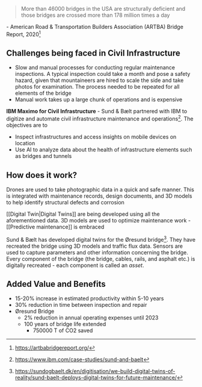 > More than 46000 bridges in the USA are structurally deficient and those bridges are crossed more than 178 million times a day

\- American Road & Transportation Builders Association (ARTBA) Bridge Report, 2020[^1]

## Challenges being faced in Civil Infrastructure
- Slow and manual processes for conducting regular maintenance inspections. A typical inspection could take a month and pose a safety hazard, given that mountaineers are hired to scale the side and take photos for examination. The process needed to be repeated for all elements of the bridge
- Manual work takes up a large chunk of operations and is expensive 

**IBM Maximo for Civil Infrastructure** - Sund & Bælt partnered with IBM to digitize and automate civil infrastructure maintenance and operations[^3]. The objectives are to
- Inspect infrastructures and access insights on mobile devices on location
- Use AI to analyze data about the health of infrastructure elements such as bridges and tunnels

## How does it work?
Drones are used to take photographic data in a quick and safe manner. This is integrated with maintenance records, design documents, and 3D models to help identify structural defects and corrosion

[[Digital Twin|Digital Twins]] are being developed using all the aforementioned data. 3D models are used to optimize maintenance work - [[Predictive maintenance]] is embraced

Sund & Bælt has developed digital twins for the Øresund bridge[^2]. They have recreated the bridge using 3D models and traffic flux data. Sensors are used to capture parameters and other information concerning the bridge. Every component of the bridge (the bridge, cables, rails, and asphalt etc.) is digitally recreated - each component is called an *asset*. 

## Added Value and Benefits
- 15-20% increase in estimated productivity within 5-10 years
- 30% reduction in time between inspection and repair
- Øresund Bridge
	- 2% reduction in annual operating expenses until 2023
	- 100 years of bridge life extended
		- 750000 T of CO2 saved

[^1]: https://artbabridgereport.org/
[^2]: https://sundogbaelt.dk/en/digitisation/we-build-digital-twins-of-reality/sund-baelt-deploys-digital-twins-for-future-maintenance/
[^3]: https://www.ibm.com/case-studies/sund-and-baelt